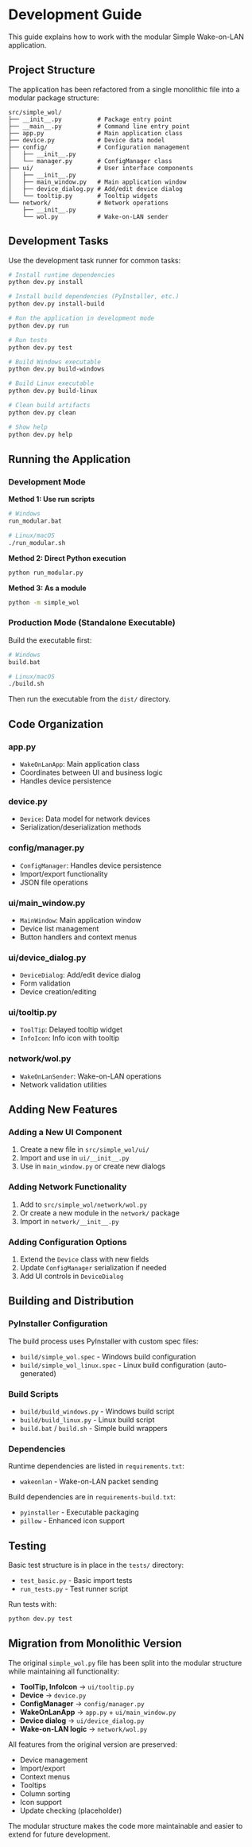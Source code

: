 # Development Guide

This guide explains how to work with the modular Simple Wake-on-LAN application.

## Project Structure

The application has been refactored from a single monolithic file into a modular package structure:

```
src/simple_wol/
├── __init__.py          # Package entry point
├── __main__.py          # Command line entry point  
├── app.py               # Main application class
├── device.py            # Device data model
├── config/              # Configuration management
│   ├── __init__.py
│   └── manager.py       # ConfigManager class
├── ui/                  # User interface components
│   ├── __init__.py
│   ├── main_window.py   # Main application window
│   ├── device_dialog.py # Add/edit device dialog
│   └── tooltip.py       # Tooltip widgets
└── network/             # Network operations
    ├── __init__.py
    └── wol.py           # Wake-on-LAN sender
```

## Development Tasks

Use the development task runner for common tasks:

```bash
# Install runtime dependencies
python dev.py install

# Install build dependencies (PyInstaller, etc.)
python dev.py install-build

# Run the application in development mode
python dev.py run

# Run tests
python dev.py test

# Build Windows executable
python dev.py build-windows

# Build Linux executable  
python dev.py build-linux

# Clean build artifacts
python dev.py clean

# Show help
python dev.py help
```

## Running the Application

### Development Mode

**Method 1: Use run scripts**
```bash
# Windows
run_modular.bat

# Linux/macOS
./run_modular.sh
```

**Method 2: Direct Python execution**
```bash
python run_modular.py
```

**Method 3: As a module**
```bash
python -m simple_wol
```

### Production Mode (Standalone Executable)

Build the executable first:
```bash
# Windows
build.bat

# Linux/macOS
./build.sh
```

Then run the executable from the `dist/` directory.

## Code Organization

### app.py
- `WakeOnLanApp`: Main application class
- Coordinates between UI and business logic
- Handles device persistence

### device.py
- `Device`: Data model for network devices
- Serialization/deserialization methods

### config/manager.py
- `ConfigManager`: Handles device persistence
- Import/export functionality
- JSON file operations

### ui/main_window.py
- `MainWindow`: Main application window
- Device list management
- Button handlers and context menus

### ui/device_dialog.py
- `DeviceDialog`: Add/edit device dialog
- Form validation
- Device creation/editing

### ui/tooltip.py
- `ToolTip`: Delayed tooltip widget
- `InfoIcon`: Info icon with tooltip

### network/wol.py
- `WakeOnLanSender`: Wake-on-LAN operations
- Network validation utilities

## Adding New Features

### Adding a New UI Component

1. Create a new file in `src/simple_wol/ui/`
2. Import and use in `ui/__init__.py`
3. Use in `main_window.py` or create new dialogs

### Adding Network Functionality

1. Add to `src/simple_wol/network/wol.py`
2. Or create a new module in the `network/` package
3. Import in `network/__init__.py`

### Adding Configuration Options

1. Extend the `Device` class with new fields
2. Update `ConfigManager` serialization if needed
3. Add UI controls in `DeviceDialog`

## Building and Distribution

### PyInstaller Configuration

The build process uses PyInstaller with custom spec files:
- `build/simple_wol.spec` - Windows build configuration
- `build/simple_wol_linux.spec` - Linux build configuration (auto-generated)

### Build Scripts

- `build/build_windows.py` - Windows build script
- `build/build_linux.py` - Linux build script
- `build.bat` / `build.sh` - Simple build wrappers

### Dependencies

Runtime dependencies are listed in `requirements.txt`:
- `wakeonlan` - Wake-on-LAN packet sending

Build dependencies are in `requirements-build.txt`:
- `pyinstaller` - Executable packaging
- `pillow` - Enhanced icon support

## Testing

Basic test structure is in place in the `tests/` directory:
- `test_basic.py` - Basic import tests
- `run_tests.py` - Test runner script

Run tests with:
```bash
python dev.py test
```

## Migration from Monolithic Version

The original `simple_wol.py` file has been split into the modular structure while maintaining all functionality:

- **ToolTip, InfoIcon** → `ui/tooltip.py`
- **Device** → `device.py`
- **ConfigManager** → `config/manager.py`
- **WakeOnLanApp** → `app.py` + `ui/main_window.py`
- **Device dialog** → `ui/device_dialog.py`
- **Wake-on-LAN logic** → `network/wol.py`

All features from the original version are preserved:
- Device management
- Import/export
- Context menus
- Tooltips
- Column sorting
- Icon support
- Update checking (placeholder)

The modular structure makes the code more maintainable and easier to extend for future development.
